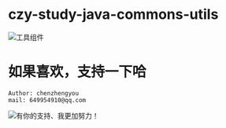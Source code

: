 # czy-study-java-commons-utils
![](https://github.com/andyczy/czy-study-java-commons-utils/blob/master/mu.png "工具组件")


 

# 如果喜欢，支持一下哈
    Author: chenzhengyou
    mail: 649954910@qq.com

![](https://github.com/andyczy/czy-study-deepLearning/blob/master/vxz.jpg "有你的支持、我更加努力！")
